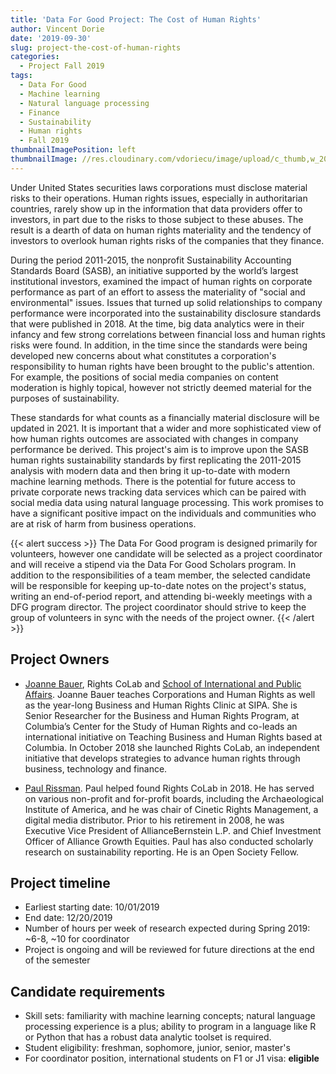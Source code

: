 ```yaml
---
title: 'Data For Good Project: The Cost of Human Rights'
author: Vincent Dorie
date: '2019-09-30'
slug: project-the-cost-of-human-rights
categories:
  - Project Fall 2019
tags:
  - Data For Good
  - Machine learning
  - Natural language processing
  - Finance
  - Sustainability
  - Human rights
  - Fall 2019
thumbnailImagePosition: left
thumbnailImage: //res.cloudinary.com/vdoriecu/image/upload/c_thumb,w_200,g_face/v1569955333/cost_human_rights_wcbiw1.png
---
```

Under United States securities laws corporations must disclose material risks to their operations. Human rights issues, especially in authoritarian countries, rarely show up in the information that data providers offer to investors, in part due to the risks to those subject to these abuses. The result is a dearth of data on human rights materiality and the tendency of investors to overlook human rights risks of the companies that they finance. 

<!--more-->

During the period 2011-2015, the nonprofit Sustainability Accounting Standards Board (SASB), an initiative supported by the world’s largest institutional investors, examined the impact of human rights on corporate performance as part of an effort to assess the materiality of "social and environmental" issues. Issues that turned up solid relationships to company performance were incorporated into the sustainability disclosure standards that were published in 2018. At the time, big data analytics were in their infancy and few strong correlations between financial loss and human rights risks were found. In addition, in the time since the standards were being developed new concerns about what constitutes a corporation's responsibility to human rights have been brought to the public's attention. For example, the positions of social media companies on content moderation is highly topical, however not strictly deemed material for the purposes of sustainability.

These standards for what counts as a financially material disclosure will be updated in 2021. It is important that a wider and more sophisticated view of how human rights outcomes are associated with changes in company performance be derived. This project's aim is to improve upon the SASB human rights sustainability standards by first replicating the 2011-2015 analysis with modern data and then bring it up-to-date with modern machine learning methods. There is the potential for future access to private corporate news tracking data services which can be paired with social media data using natural language processing. This work promises to have a significant positive impact on the individuals and communities who are at risk of harm from business operations. 

{{< alert success >}}
The Data For Good program is designed primarily for volunteers, however one candidate will be selected as a project coordinator and will receive a stipend via the Data For Good Scholars program. In addition to the responsibilities of a team member, the selected candidate will be responsible for keeping up-to-date notes on the project's status, writing an end-of-period report, and attending bi-weekly meetings with a DFG program director. The project coordinator should strive to keep the group of volunteers in sync with the needs of the project owner.
{{< /alert >}}

## Project Owners
+ [Joanne Bauer](https://rightscolab.org/people/joanne-bauer-2/), Rights CoLab and [School of International and Public Affairs](https://sipa.columbia.edu/faculty-research/faculty-directory/joanne-bauer). Joanne Bauer teaches Corporations and Human Rights as well as the year-long Business and Human Rights Clinic at SIPA. She is Senior Researcher for the Business and Human Rights Program, at Columbia’s Center for the Study of Human Rights and co-leads an international initiative on Teaching Business and Human Rights based at Columbia. In October 2018 she launched Rights CoLab, an independent initiative that develops strategies to advance human rights through business, technology and finance.

+ [Paul Rissman](https://rightscolab.org/people/paul-rissman-2/). Paul helped found Rights CoLab in 2018. He has served on various non-profit and for-profit boards, including the Archaeological Institute of America, and he was chair of Cinetic Rights Management, a digital media distributor. Prior to his retirement in 2008, he was Executive Vice President of AllianceBernstein L.P. and Chief Investment Officer of Alliance Growth Equities. Paul has also conducted scholarly research on sustainability reporting. He is an Open Society Fellow.

## Project timeline
+ Earliest starting date: 10/01/2019
+ End date: 12/20/2019
+ Number of hours per week of research expected during Spring 2019: ~6-8, ~10 for coordinator
+ Project is ongoing and will be reviewed for future directions at the end of the semester

## Candidate requirements
+ Skill sets: familiarity with machine learning concepts; natural language processing experience is a plus; ability to program in a language like R or Python that has a robust data analytic toolset is required.
+ Student eligibility: freshman, sophomore, junior, senior, master's
+ For coordinator position, international students on F1 or J1 visa: **eligible**

